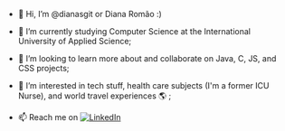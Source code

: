 - 👋 Hi, I’m @dianasgit or Diana Romão :) 
- 🌱 I’m currently studying Computer Science at the International University of Applied Science;
- 🚀 I’m looking to learn more about and collaborate on Java, C, JS, and CSS projects;
- 👀 I’m interested in tech stuff, health care subjects (I'm a former ICU Nurse), and world travel experiences 🌎 ;


- 📫 Reach me on 
[![LinkedIn](https://img.shields.io/badge/LinkedIn-000?style=for-the-badge&logo=linkedin&logoColor=0E76A8)](https://www.linkedin.com/in/diana-rom%C3%A3o-09a837277/)



<!---
dianasgit/dianasgit is a ✨ special ✨ repository because its `README.md` (this file) appears on your GitHub profile.
You can click the Preview link to take a look at your changes.
--->
